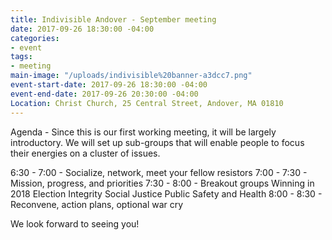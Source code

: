 ```yaml
---
title: Indivisible Andover - September meeting
date: 2017-09-26 18:30:00 -04:00
categories:
- event
tags:
- meeting
main-image: "/uploads/indivisible%20banner-a3dcc7.png"
event-start-date: 2017-09-26 18:30:00 -04:00
event-end-date: 2017-09-26 20:30:00 -04:00
Location: Christ Church, 25 Central Street, Andover, MA 01810
---
```


Agenda - Since this is our first working meeting, it will be largely introductory. We will set up sub-groups that will enable people to focus their energies on a cluster of issues. 

6:30 - 7:00 - Socialize, network, meet your fellow resistors
7:00 - 7:30 - Mission, progress, and priorities
7:30 - 8:00 - Breakout groups
Winning in 2018
Election Integrity
Social Justice
Public Safety and Health
8:00 - 8:30 - Reconvene, action plans, optional war cry

We look forward to seeing you!